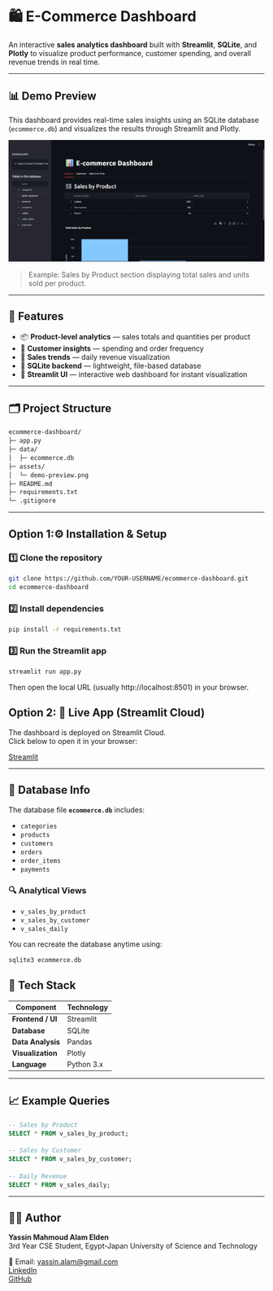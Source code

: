 # 🛍️ E-Commerce Dashboard

An interactive **sales analytics dashboard** built with **Streamlit**, **SQLite**, and **Plotly** to visualize product performance, customer spending, and overall revenue trends in real time.

---

## 📊 Demo Preview

This dashboard provides real-time sales insights using an SQLite database (`ecommerce.db`) and visualizes the results through Streamlit and Plotly.

![E-commerce Dashboard Screenshot](demo-preview.png)

> Example: Sales by Product section displaying total sales and units sold per product.

---

## 🧠 Features

- 📦 **Product-level analytics** — sales totals and quantities per product  
- 👥 **Customer insights** — spending and order frequency  
- 📅 **Sales trends** — daily revenue visualization  
- 💾 **SQLite backend** — lightweight, file-based database  
- 🧩 **Streamlit UI** — interactive web dashboard for instant visualization  

---

## 🗂️ Project Structure
```bash
ecommerce-dashboard/
├─ app.py
├─ data/
│  ├─ ecommerce.db
├─ assets/
│  └─ demo-preview.png
├─ README.md
├─ requirements.txt
└─ .gitignore
```

---

## Option 1:⚙️ Installation & Setup

### 1️⃣ Clone the repository
```bash
git clone https://github.com/YOUR-USERNAME/ecommerce-dashboard.git
cd ecommerce-dashboard
```

### 2️⃣ Install dependencies
```bash
pip install -r requirements.txt
```

### 3️⃣ Run the Streamlit app
```bash
streamlit run app.py
```
Then open the local URL (usually http://localhost:8501) in your browser.

## Option 2: 🚀 Live App (Streamlit Cloud)

The dashboard is deployed on Streamlit Cloud.  
Click below to open it in your browser:

[Streamlit](https://ecommerce-dashboard-project.streamlit.app/)

---

## 🧩 Database Info

The database file **`ecommerce.db`** includes:

- `categories`
- `products`
- `customers`
- `orders`
- `order_items`
- `payments`

### 🔍 Analytical Views

- `v_sales_by_product`
- `v_sales_by_customer`
- `v_sales_daily`

You can recreate the database anytime using:

```bash
sqlite3 ecommerce.db
```

## 🧰 Tech Stack

| Component | Technology |
|------------|-------------|
| **Frontend / UI** | Streamlit |
| **Database** | SQLite |
| **Data Analysis** | Pandas |
| **Visualization** | Plotly |
| **Language** | Python 3.x |

---

## 📈 Example Queries

```sql
-- Sales by Product
SELECT * FROM v_sales_by_product;

-- Sales by Customer
SELECT * FROM v_sales_by_customer;

-- Daily Revenue
SELECT * FROM v_sales_daily;
```

---

## 🧑‍💻 Author

**Yassin Mahmoud Alam Elden**  
3rd Year CSE Student, Egypt-Japan University of Science and Technology  

📧 Email: [yassin.alam@gmail.com](mailto:yassin.alam@gmail.com)  
[LinkedIn](https://www.linkedin.com/in/yassin-mahmoud-6130b5228) \
[GitHub](https://github.com/yassinalamelden)
